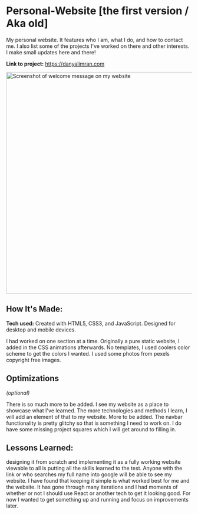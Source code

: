 # Personal-Website [the first version / Aka old]

My personal website. It features who I am, what I do, and how to contact me. I also list some of the projects I've worked on there and other interests. I make small updates here and there!

**Link to project:** https://danyalimran.com

<img width="600" alt="Screenshot of welcome message on my website" src="https://user-images.githubusercontent.com/68073783/188944687-db6c45cf-e1de-4f7c-8a63-297090d5d53e.png">


## How It's Made:

**Tech used:** Created with HTML5, CSS3, and JavaScript. Designed for desktop and mobile devices.

I had worked on one section at a time. Originally a pure static website, I added in the CSS animations afterwards. No templates, I used coolers color scheme to get the colors I wanted. I used some photos from pexels copyright free images. 

## Optimizations
*(optional)*

There is so much more to be added. I see my website as a place to showcase what I've learned. The more technologies and methods I learn, I will add an element of that to my website. More to be added. The navbar functionality is pretty glitchy so that is something I need to work on. I do have some missing project squares which I will get around to filling in.

## Lessons Learned:

designing it from scratch and implementing it as a fully working website viewable to all is putting all the skills learned to the test. Anyone with the link or who searches my full name into google will be able to see my website. I have found that keeping it simple is what worked best for me and the website. It has gone through many iterations and I had moments of whether or not I should use React or another tech to get it looking good. For now I wanted to get something up and running and focus on improvements later.
 
 
